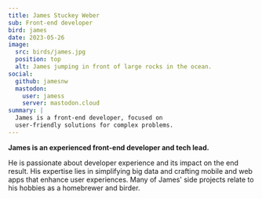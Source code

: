 ```yaml
---
title: James Stuckey Weber
sub: Front-end developer
bird: james
date: 2023-05-26
image:
  src: birds/james.jpg
  position: top
  alt: James jumping in front of large rocks in the ocean.
social:
  github: jamesnw
  mastodon:
    user: jamess
    server: mastodon.cloud
summary: |
  James is a front-end developer, focused on
  user-friendly solutions for complex problems.
---
```


**James is an experienced front-end developer and tech lead.**

He is passionate about developer experience and its impact on the end result.
His expertise lies in simplifying big data and crafting mobile and web apps that
enhance user experiences. Many of James' side projects relate to his hobbies as
a homebrewer and birder.
